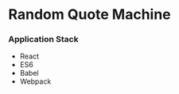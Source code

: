 <h1>Random Quote Machine</h1>
<h3>Application Stack</h2>
<ul>
    <li>React</li>
    <li>ES6</li>
    <li>Babel</li>
    <li>Webpack</li>
</ul>
